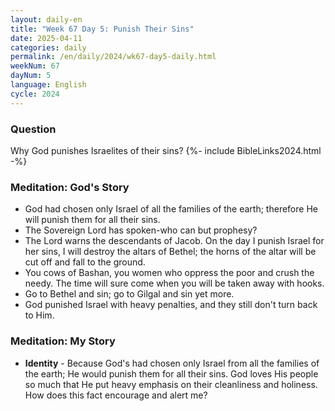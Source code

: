 ```yaml
---
layout: daily-en
title: "Week 67 Day 5: Punish Their Sins"
date: 2025-04-11
categories: daily
permalink: /en/daily/2024/wk67-day5-daily.html
weekNum: 67
dayNum: 5
language: English
cycle: 2024
---
```


### Question     
Why God punishes Israelites of their sins?
{%- include BibleLinks2024.html -%}

### Meditation: God's Story   
+ God had chosen only Israel of all the families of the earth; therefore He will punish them for all their sins. 
+ The Sovereign Lord has spoken-who can but prophesy? 
+ The Lord warns the descendants of Jacob. On the day I punish Israel for her sins, I will destroy the altars of Bethel; the horns of the altar will be cut off and fall to the ground. 
+ You cows of Bashan, you women who oppress the poor and crush the needy. The time will sure come when you will be taken away with hooks. 
+ Go to Bethel and sin; go to Gilgal and sin yet more. 
+ God punished Israel with heavy penalties, and they still don't turn back to Him. 

### Meditation: My Story   
+ **Identity** - Because God's had chosen only Israel from all the families of the earth; He would punish them for all their sins. God loves His people so much that He put heavy emphasis on their cleanliness and holiness. How does this fact encourage and alert me? 
